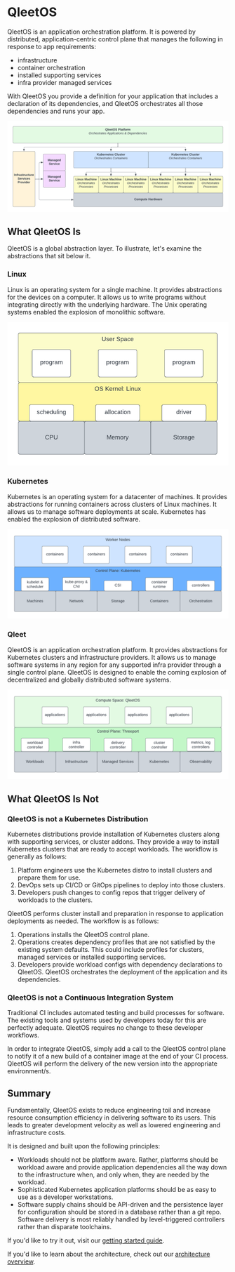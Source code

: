 # QleetOS

QleetOS is an application orchestration platform.  It is powered by
distributed, application-centric control plane that manages the following in
response to app requirements:

* infrastructure
* container orchestration
* installed supporting services
* infra provider managed services

With QleetOS you provide a definition for your application that includes a
declaration of its dependencies, and QleetOS orchestrates all those dependencies
and runs your app.

![QleetOS Stack](img/QleetOSStack.png)

## What QleetOS Is

QleetOS is a global abstraction layer.  To illustrate, let's examine the
abstractions that sit below it.

### Linux

Linux is an operating system for a single machine.  It provides abstractions for
the devices on a computer.  It allows us to write programs without integrating
directly with the underlying hardware.  The Unix operating systems enabled the
explosion of monolithic software.

![Monolithic Computing](img/MonolithicComputingSolution.png)

### Kubernetes

Kubernetes is an operating system for a datacenter of machines.  It provides
abstractions for running containers across clusters of Linux machines.  It
allows us to manage software deployments at scale.  Kubernetes has enabled the
explosion of distributed software.

![Distributed Computing](img/DistributedComputingSolution.png)

### Qleet

QleetOS is an application orchestration platform.  It provides abstractions for
Kubernetes clusters and infrastructure providers.  It allows us to manage
software systems in any region for any supported infra provider through a single
control plane.  QleetOS is designed to enable the coming explosion of
decentralized and globally distributed software systems.

![Decentralized Computing](img/DecentralizedComputingSolution.png)

## What QleetOS Is Not

### QleetOS is not a Kubernetes Distribution

Kubernetes distributions provide installation of Kubernetes clusters along with
supporting services, or cluster addons.  They provide a way to install
Kubernetes clusters that are ready to accept workloads.  The workflow is
generally as follows:

1. Platform engineers use the Kubernetes distro to install clusters and prepare
   them for use.
2. DevOps sets up CI/CD or GitOps pipelines to deploy into those clusters.
3. Developers push changes to config repos that trigger delivery of workloads to
   the clusters.

QleetOS performs cluster install and preparation in response to application
deployments as needed.  The workflow is as follows:

1. Operations installs the QleetOS control plane.
2. Operations creates dependency profiles that are not satisfied by the
   existing system defaults.  This could include profiles for clusters, managed
   services or installed supporting services.
3. Developers provide workload configs with dependency declarations to QleetOS.
   QleetOS orchestrates the deployment of the application and its dependencies.

### QleetOS is not a Continuous Integration System

Traditional CI includes automated testing and build processes for software.  The
existing tools and systems used by developers today for this are perfectly
adequate.  QleetOS requires no change to these developer workflows.

In order to integrate QleetOS, simply add a call to the QleetOS control plane
to notify it of a new build of a container image at the end of your CI process.
QleetOS will perform the delivery of the new version into the appropriate
environment/s.


## Summary

Fundamentally, QleetOS exists to reduce engineering toil and increase resource
consumption efficiency in delivering software to its users.  This leads to
greater development velocity as well as lowered engineering and infrastructure
costs.

It is designed and built upon the following principles:

* Workloads should not be platform aware.  Rather, platforms should be workload
  aware and provide application dependencies all the way down to the
  infrastructure when, and only when, they are needed by the workload.
* Sophisticated Kubernetes application platforms should be as easy to use as a
  developer workstations.
* Software supply chains should be API-driven and the persistence layer for
  configuration should be stored in a database rather than a git repo.  Software
  delivery is most reliably handled by level-triggered controllers rather than
  disparate toolchains.

If you'd like to try it out, visit our [getting started
guide](guides/getting-started/).

If you'd like to learn about the architecture, check out our [architecture
overview](architecture/overview/).

